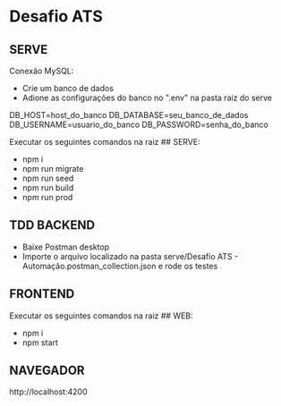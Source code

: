 # Desafio ATS

## SERVE

Conexão MySQL:
- Crie um banco de dados
- Adione as configurações do banco no ".env" na pasta raiz do serve

DB_HOST=host_do_banco
DB_DATABASE=seu_banco_de_dados
DB_USERNAME=usuario_do_banco
DB_PASSWORD=senha_do_banco

Executar os seguintes comandos na raiz ## SERVE:
- npm i
- npm run migrate
- npm run seed
- npm run build
- npm run prod

## TDD BACKEND
- Baixe Postman desktop
- Importe o arquivo localizado na pasta serve/Desafio ATS - Automação.postman_collection.json e rode os testes

## FRONTEND

Executar os seguintes comandos na raiz ## WEB:
- npm i
- npm start

## NAVEGADOR
http://localhost:4200
